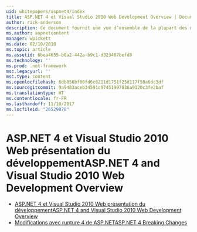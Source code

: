 ```yaml
---
uid: whitepapers/aspnet4/index
title: ASP.NET 4 et Visual Studio 2010 Web Development Overview | Documents Microsoft
author: rick-anderson
description: Ce document fournit une vue d’ensemble de la plupart des nouvelles fonctionnalités d’ASP.NET qui sont inclus dans le.NET Framework 4 et Visual Studio 2010.
ms.author: aspnetcontent
manager: wpickett
ms.date: 02/10/2010
ms.topic: article
ms.assetid: 6bea4655-b0a2-442a-b9c1-d323467befd8
ms.technology: ''
ms.prod: .net-framework
msc.legacyurl: ''
msc.type: content
ms.openlocfilehash: 6db056bf00fd6c6211d1751f25d117f50a6dc3df
ms.sourcegitcommit: 9a9483aceb34591c97451997036a9120c3fe2baf
ms.translationtype: HT
ms.contentlocale: fr-FR
ms.lasthandoff: 11/10/2017
ms.locfileid: "26529878"
---
```

<a name="aspnet-4-and-visual-studio-2010-web-development-overview"></a><span data-ttu-id="ff299-103">ASP.NET 4 et Visual Studio 2010 Web présentation du développement</span><span class="sxs-lookup"><span data-stu-id="ff299-103">ASP.NET 4 and Visual Studio 2010 Web Development Overview</span></span>
====================
- [<span data-ttu-id="ff299-104">ASP.NET 4 et Visual Studio 2010 Web présentation du développement</span><span class="sxs-lookup"><span data-stu-id="ff299-104">ASP.NET 4 and Visual Studio 2010 Web Development Overview</span></span>](overview.md)
- [<span data-ttu-id="ff299-105">Modifications avec rupture 4 de ASP.NET</span><span class="sxs-lookup"><span data-stu-id="ff299-105">ASP.NET 4 Breaking Changes</span></span>](breaking-changes.md)
